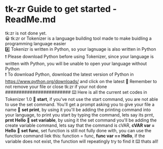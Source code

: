# tk-zr Guide to get started - ReadMe.md
tk:zr is not done yet.
<br>
😀 tk:zr or Tokenizer is a language building tool made to make buidling a programming language easier
<br>
#️⃣ Tokenizr is written in Python, so your lagnuage is also written in Python
<br>
❗ Please download Python before using Tokenizer, since your language is written with Python, you will be unable to open your language without Python
<br>
❗ To download Python, download the latest version of Python in https://www.python.org/downloads/ and click on the latest
🔔 Remember to not remove your file or close tk:zr if your not done
########################
⌨️ Here is all the current set codes in Tokenizer 1.0
🔗 **start**, if you've not use the start command, you are not able to use the set command. You'll get a prompt asking you to give your file a name
🔗 **set print**, by using it you'll be adding the printing command into your language, to print you start by typing the command, lets say its prnt, **prnt Hello**
🔗 **set variable**, by using it the set command you'll be adding the create variable command, lets say that the command is cVAR, **cVAR var = Hello**
🔗 **set func**, set function is still not fully done with, you can use the function command liek this: function = func, **func var == Hello**, if the variable does not exist, the function will repeatingly try to find it
⌨️ thats all!
